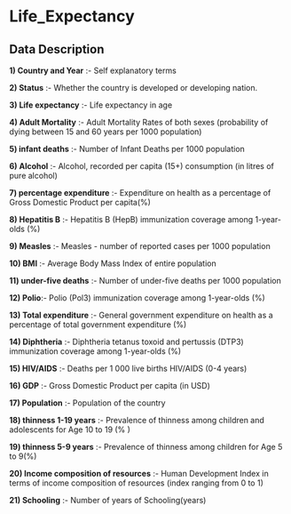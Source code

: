# Life_Expectancy

## Data Description
__1) Country and Year__ :- Self explanatory terms

__2) Status__ :- Whether the country is developed or developing nation.

__3) Life expectancy__ :- Life expectancy in age

__4) Adult Mortality__ :- Adult Mortality Rates of both sexes (probability of dying between 15 and 60 years per 1000 population)

__5) infant deaths__ :- Number of Infant Deaths per 1000 population

__6) Alcohol__ :- Alcohol, recorded per capita (15+) consumption (in litres of pure alcohol)

__7) percentage expenditure__ :- Expenditure on health as a percentage of Gross Domestic Product per capita(%)

__8) Hepatitis B__ :- Hepatitis B (HepB) immunization coverage among 1-year-olds (%)

__9) Measles__ :- Measles - number of reported cases per 1000 population

__10) BMI__ :- Average Body Mass Index of entire population

__11) under-five deaths__ :- Number of under-five deaths per 1000 population

__12) Polio__:- Polio (Pol3) immunization coverage among 1-year-olds (%)

__13) Total expenditure__ :- General government expenditure on health as a percentage of total government expenditure (%)

__14) Diphtheria__ :- Diphtheria tetanus toxoid and pertussis (DTP3) immunization coverage among 1-year-olds (%)

__15) HIV/AIDS__ :- Deaths per 1 000 live births HIV/AIDS (0-4 years)

__16) GDP__ :- Gross Domestic Product per capita (in USD)

__17) Population__ :- Population of the country

__18) thinness 1-19 years__ :- Prevalence of thinness among children and adolescents for Age 10 to 19 (% )

__19) thinness 5-9 years__ :- Prevalence of thinness among children for Age 5 to 9(%)

__20) Income composition of resources__ :- Human Development Index in terms of income composition of resources (index ranging from 0 to 1)

__21) Schooling__ :- Number of years of Schooling(years)
